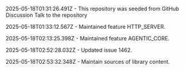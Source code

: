 2025-05-18T01:31:26.491Z - This repository was seeded from GitHub Discussion Talk to the repository

2025-05-18T01:33:12.567Z - Maintained feature HTTP_SERVER.

2025-05-18T02:13:25.398Z - Maintained feature AGENTIC_CORE.

2025-05-18T02:52:28.032Z - Updated issue 1462.

2025-05-18T02:53:32.348Z - Maintain sources of library content.


